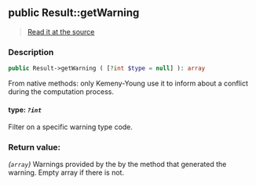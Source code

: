 ## public Result::getWarning

> [Read it at the source](https://github.com/julien-boudry/Condorcet/blob/master/src/Result.php#L351)

### Description    

```php
public Result->getWarning ( [?int $type = null] ): array
```

From native methods: only Kemeny-Young use it to inform about a conflict during the computation process.
    

#### **type:** *`?int`*   
Filter on a specific warning type code.    


### Return value:   

*(`array`)* Warnings provided by the by the method that generated the warning. Empty array if there is not.

